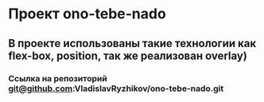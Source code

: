 # Проект ono-tebe-nado
## В проекте использованы такие технологии как flex-box, position, так же реализован overlay)
### Ссылка на репозиторий git@github.com:VladislavRyzhikov/ono-tebe-nado.git
